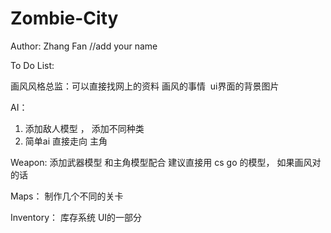 # Zombie-City
Author: Zhang Fan
//add your name


To Do List:

画风风格总监：可以直接找网上的资料
画风的事情  ui界面的背景图片

AI：
1. 添加敌人模型 ， 添加不同种类
2. 简单ai 直接走向 主角

Weapon:
添加武器模型 和主角模型配合
建议直接用 cs go 的模型， 如果画风对的话

Maps：
制作几个不同的关卡

Inventory：
库存系统 UI的一部分



